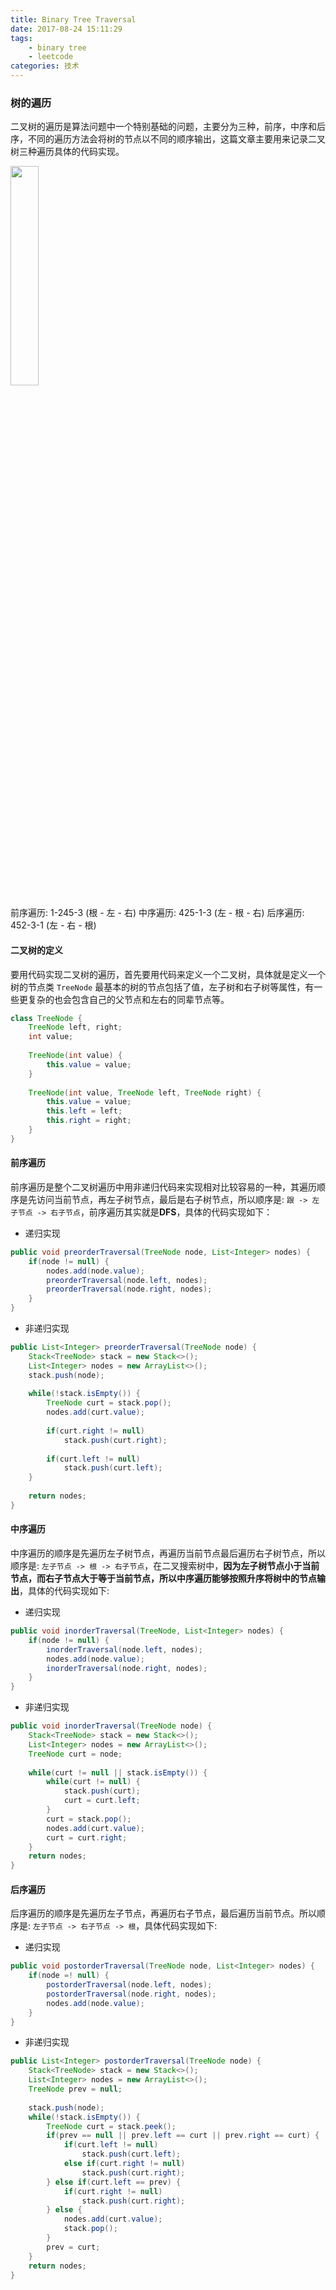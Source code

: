 ```yaml
---
title: Binary Tree Traversal
date: 2017-08-24 15:11:29
tags: 
	- binary tree
	- leetcode
categories: 技术
---
```


### 树的遍历

二叉树的遍历是算法问题中一个特别基础的问题，主要分为三种，前序，中序和后序，不同的遍历方法会将树的节点以不同的顺序输出，这篇文章主要用来记录二叉树三种遍历具体的代码实现。

<!--more-->

<img src="/uploads/tree_traverse/binary_tree.png" width="30%">

前序遍历: 1-245-3 (根 - 左 - 右)
中序遍历: 425-1-3 (左 - 根 - 右)
后序遍历: 452-3-1 (左 - 右 - 根)

#### 二叉树的定义

要用代码实现二叉树的遍历，首先要用代码来定义一个二叉树，具体就是定义一个树的节点类 `TreeNode` 最基本的树的节点包括了值，左子树和右子树等属性，有一些更复杂的也会包含自己的父节点和左右的同辈节点等。

```java
class TreeNode {
	TreeNode left, right;
	int value;
	
	TreeNode(int value) {
		this.value = value;
	}
	
	TreeNode(int value, TreeNode left, TreeNode right) {
		this.value = value;
		this.left = left;
		this.right = right;
	}
}
```

#### 前序遍历

前序遍历是整个二叉树遍历中用非递归代码来实现相对比较容易的一种，其遍历顺序是先访问当前节点，再左子树节点，最后是右子树节点，所以顺序是: `跟 -> 左子节点 -> 右子节点`，前序遍历其实就是**DFS**，具体的代码实现如下：

* 递归实现

```java
public void preorderTraversal(TreeNode node, List<Integer> nodes) {
	if(node != null) {
		nodes.add(node.value);
		preorderTraversal(node.left, nodes);
		preorderTraversal(node.right, nodes);
	}
}
```

* 非递归实现

```java
public List<Integer> preorderTraversal(TreeNode node) {
	Stack<TreeNode> stack = new Stack<>();
	List<Integer> nodes = new ArrayList<>();
	stack.push(node);
	
	while(!stack.isEmpty()) {
		TreeNode curt = stack.pop();
		nodes.add(curt.value);
		
		if(curt.right != null)
			stack.push(curt.right);
			
		if(curt.left != null)
			stack.push(curt.left);
	}
	
	return nodes;
}
```

#### 中序遍历

中序遍历的顺序是先遍历左子树节点，再遍历当前节点最后遍历右子树节点，所以顺序是: `左子节点 -> 根 -> 右子节点`，在二叉搜索树中，**因为左子树节点小于当前节点，而右子节点大于等于当前节点，所以中序遍历能够按照升序将树中的节点输出**，具体的代码实现如下:

* 递归实现

```java
public void inorderTraversal(TreeNode, List<Integer> nodes) {
	if(node != null) {
		inorderTraversal(node.left, nodes);
		nodes.add(node.value);
		inorderTraversal(node.right, nodes);
	}
}
```

* 非递归实现

```java
public void inorderTraversal(TreeNode node) {
	Stack<TreeNode> stack = new Stack<>();
	List<Integer> nodes = new ArrayList<>();
	TreeNode curt = node;
	
	while(curt != null || stack.isEmpty()) {
		while(curt != null) {
			stack.push(curt);
			curt = curt.left;
		}
		curt = stack.pop();
		nodes.add(curt.value);
		curt = curt.right;
	}
	return nodes;
}
```

#### 后序遍历

后序遍历的顺序是先遍历左子节点，再遍历右子节点，最后遍历当前节点。所以顺序是: `左子节点 -> 右子节点 -> 根`，具体代码实现如下:

* 递归实现

```java
public void postorderTraversal(TreeNode node, List<Integer> nodes) {
	if(node =! null) {
		postorderTraversal(node.left, nodes);
		postorderTraversal(node.right, nodes);
		nodes.add(node.value);
	}
}
```

* 非递归实现

```java
public List<Integer> postorderTraversal(TreeNode node) {
	Stack<TreeNode> stack = new Stack<>();
	List<Integer> nodes = new ArrayList<>();
	TreeNode prev = null;
	
	stack.push(node);
	while(!stack.isEmpty()) {
		TreeNode curt = stack.peek();
		if(prev == null || prev.left == curt || prev.right == curt) {
			if(curt.left != null) 
				stack.push(curt.left);
			else if(curt.right != null)
				stack.push(curt.right);
		} else if(curt.left == prev) {
			if(curt.right != null)
				stack.push(curt.right);
		} else {
			nodes.add(curt.value);
			stack.pop();
		}
		prev = curt;
	}
	return nodes;
}
```
